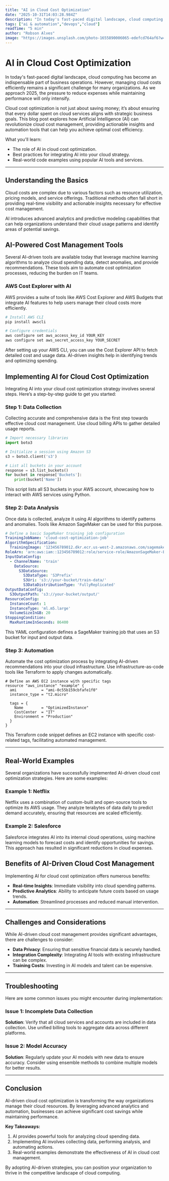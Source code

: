 ```yaml
---
title: "AI in Cloud Cost Optimization"
date: "2025-10-31T14:03:28.984Z"
description: "In today's fast-paced digital landscape, cloud computing has become an indispensable part of business operations. However, managing cloud costs efficiently..."
tags: ["ai & automation","devops","cloud"]
readTime: "5 min"
author: "Robson Alves"
image: "https://images.unsplash.com/photo-1655890006065-edefcd764af6?w=1200&q=80"
---
```

# AI in Cloud Cost Optimization

In today's fast-paced digital landscape, cloud computing has become an indispensable part of business operations. However, managing cloud costs efficiently remains a significant challenge for many organizations. As we approach 2025, the pressure to reduce expenses while maintaining performance will only intensify.

Cloud cost optimization is not just about saving money; it’s about ensuring that every dollar spent on cloud services aligns with strategic business goals. This blog post explores how Artificial Intelligence (AI) can revolutionize cloud cost management, providing actionable insights and automation tools that can help you achieve optimal cost efficiency.

What you'll learn:

- The role of AI in cloud cost optimization.
- Best practices for integrating AI into your cloud strategy.
- Real-world code examples using popular AI tools and services.

---

## Understanding the Basics

Cloud costs are complex due to various factors such as resource utilization, pricing models, and service offerings. Traditional methods often fall short in providing real-time visibility and actionable insights necessary for effective cost management.

AI introduces advanced analytics and predictive modeling capabilities that can help organizations understand their cloud usage patterns and identify areas of potential savings.

## AI-Powered Cost Management Tools

Several AI-driven tools are available today that leverage machine learning algorithms to analyze cloud spending data, detect anomalies, and provide recommendations. These tools aim to automate cost optimization processes, reducing the burden on IT teams.

### AWS Cost Explorer with AI

AWS provides a suite of tools like AWS Cost Explorer and AWS Budgets that integrate AI features to help users manage their cloud costs more efficiently.

```bash
# Install AWS CLI
pip install awscli

# Configure credentials
aws configure set aws_access_key_id YOUR_KEY
aws configure set aws_secret_access_key YOUR_SECRET
```

After setting up your AWS CLI, you can use the Cost Explorer API to fetch detailed cost and usage data. AI-driven insights help in identifying trends and optimizing spending.

## Implementing AI for Cloud Cost Optimization

Integrating AI into your cloud cost optimization strategy involves several steps. Here’s a step-by-step guide to get you started:

### Step 1: Data Collection

Collecting accurate and comprehensive data is the first step towards effective cloud cost management. Use cloud billing APIs to gather detailed usage reports.

```python
# Import necessary libraries
import boto3

# Initialize a session using Amazon S3
s3 = boto3.client('s3')

# List all buckets in your account
response = s3.list_buckets()
for bucket in response['Buckets']:
    print(bucket['Name'])
```

This script lists all S3 buckets in your AWS account, showcasing how to interact with AWS services using Python.

### Step 2: Data Analysis

Once data is collected, analyze it using AI algorithms to identify patterns and anomalies. Tools like Amazon SageMaker can be used for this purpose.

```yaml
# Define a basic SageMaker training job configuration
TrainingJobName: 'cloud-cost-optimization-job'
AlgorithmSpecification:
  TrainingImage: '123456789012.dkr.ecr.us-west-2.amazonaws.com/sagemaker-scikit-learn:0.23-1-cpu-py3'
RoleArn: 'arn:aws:iam::123456789012:role/service-role/AmazonSageMaker-ExecutionRole'
InputDataConfig:
  - ChannelName: 'train'
    DataSource:
      S3DataSource:
        S3DataType: 'S3Prefix'
        S3Uri: 's3://your-bucket/train-data/'
        S3DataDistributionType: 'FullyReplicated'
OutputDataConfig:
  S3OutputPath: 's3://your-bucket/output/'
ResourceConfig:
  InstanceCount: 1
  InstanceType: 'ml.m5.large'
  VolumeSizeInGB: 20
StoppingCondition:
  MaxRuntimeInSeconds: 86400
```

This YAML configuration defines a SageMaker training job that uses an S3 bucket for input and output data.

### Step 3: Automation

Automate the cost optimization process by integrating AI-driven recommendations into your cloud infrastructure. Use infrastructure-as-code tools like Terraform to apply changes automatically.

```hcl
# Define an AWS EC2 instance with specific tags
resource "aws_instance" "example" {
  ami           = "ami-0c55b159cbfafe1f0"
  instance_type = "t2.micro"

  tags = {
    Name        = "OptimizedInstance"
    CostCenter  = "IT"
    Environment = "Production"
  }
}
```

This Terraform code snippet defines an EC2 instance with specific cost-related tags, facilitating automated management.

---

## Real-World Examples

Several organizations have successfully implemented AI-driven cloud cost optimization strategies. Here are some examples:

### Example 1: Netflix

Netflix uses a combination of custom-built and open-source tools to optimize its AWS usage. They analyze terabytes of data daily to predict demand accurately, ensuring that resources are scaled efficiently.

### Example 2: Salesforce

Salesforce integrates AI into its internal cloud operations, using machine learning models to forecast costs and identify opportunities for savings. This approach has resulted in significant reductions in cloud expenses.

## Benefits of AI-Driven Cloud Cost Management

Implementing AI for cloud cost optimization offers numerous benefits:

- **Real-time Insights**: Immediate visibility into cloud spending patterns.
- **Predictive Analytics**: Ability to anticipate future costs based on usage trends.
- **Automation**: Streamlined processes and reduced manual intervention.

---

## Challenges and Considerations

While AI-driven cloud cost management provides significant advantages, there are challenges to consider:

- **Data Privacy**: Ensuring that sensitive financial data is securely handled.
- **Integration Complexity**: Integrating AI tools with existing infrastructure can be complex.
- **Training Costs**: Investing in AI models and talent can be expensive.

---

## Troubleshooting

Here are some common issues you might encounter during implementation:

### Issue 1: Incomplete Data Collection

**Solution**: Verify that all cloud services and accounts are included in data collection. Use unified billing tools to aggregate data across different platforms.

### Issue 2: Model Accuracy

**Solution**: Regularly update your AI models with new data to ensure accuracy. Consider using ensemble methods to combine multiple models for better results.

---

## Conclusion

AI-driven cloud cost optimization is transforming the way organizations manage their cloud resources. By leveraging advanced analytics and automation, businesses can achieve significant cost savings while maintaining performance.

**Key Takeaways:**

1. AI provides powerful tools for analyzing cloud spending data.
2. Implementing AI involves collecting data, performing analysis, and automating actions.
3. Real-world examples demonstrate the effectiveness of AI in cloud cost management.

By adopting AI-driven strategies, you can position your organization to thrive in the competitive landscape of cloud computing.